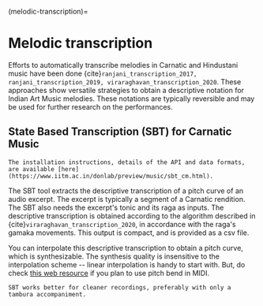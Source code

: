 (melodic-transcription)=
# Melodic transcription

Efforts to automatically transcribe melodies in Carnatic and Hindustani music have been done {cite}`ranjani_transcription_2017, ranjani_transcription_2019, viraraghavan_transcription_2020`. These approaches show versatile strategies to obtain a descriptive notation for Indian Art Music melodies. These notations are typically reversible and may be used for further research on the performances.

## State Based Transcription (SBT) for Carnatic Music
```{note}
The installation instructions, details of the API and data formats, are available [here](https://www.iitm.ac.in/donlab/preview/music/sbt_cm.html). 
```
The SBT tool extracts the descriptive transcription of a pitch curve of an audio excerpt. The excerpt is typically a segment of a Carnatic rendition. The SBT also needs the excerpt's tonic and its raga as inputs. The descriptive transcription is obtained according to the algorithm described in {cite}`viraraghavan_transcription_2020`, in accordance with the raga's gamaka movements. This output is compact, and is provided as a csv file.

You can interpolate this descriptive transcription to obtain a pitch curve, which is synthesizable. The synthesis quality is insensitive to the interpolation scheme -- linear interpolation is handy to start with. But, do check [this web resource](https://www.iitm.ac.in/donlab/preview/music/CM_manual_synth.html) if you plan to use pitch bend in MIDI.

```{tip}
SBT works better for cleaner recordings, preferably with only a tambura accompaniment.
```
